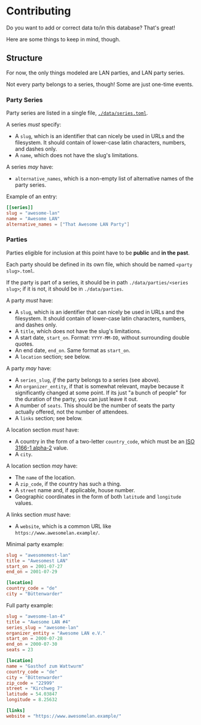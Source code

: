 # Contributing

Do you want to add or correct data to/in this database? That's great!

Here are some things to keep in mind, though.


## Structure

For now, the only things modeled are LAN parties, and LAN party series.

Not every party belongs to a series, though! Some are just one-time
events.


### Party Series

Party series are listed in a single file,
[`./data/series.toml`](./data/series.toml).

A series *must* specify:

* A `slug`, which is an identifier that can nicely be used in URLs and
  the filesystem. It should contain of lower-case latin characters,
  numbers, and dashes only.
* A `name`, which does not have the slug's limitations.

A series *may* have:

* `alternative_names`, which is a non-empty list of alternative names of
  the party series.

Example of an entry:

```toml
[[series]]
slug = "awesome-lan"
name = "Awesome LAN"
alternative_names = ["That Awesome LAN Party"]
```


### Parties

Parties eligible for inclusion at this point have to be **public** and
**in the past**.

Each party should be defined in its own file, which should be named
`<party slug>.toml`.

If the party is part of a series, it should be in path
`./data/parties/<series slug>`; if it is not, it should be in
`./data/parties`.

A party *must* have:

* A `slug`, which is an identifier that can nicely be used in URLs and
  the filesystem. It should contain of lower-case latin characters,
  numbers, and dashes only.
* A `title`, which does not have the slug's limitations.
* A start date, `start_on`. Format: `YYYY-MM-DD`, without surrounding
  double quotes.
* An end date, `end_on`. Same format as `start_on`.
* A `location` section; see below.

A party *may* have:

* A `series_slug`, *if* the party belongs to a series (see above).
* An `organizer_entity`, if that is somewhat relevant, maybe because it
  significantly changed at some point. If its just "a bunch of people"
  for the duration of the party, you can just leave it out.
* A number of `seats`. This should be the number of seats the party
  actually offered, not the number of attendees.
* A `links` section; see below.

A location section *must* have:

* A country in the form of a two-letter `country_code`, which must be an
  [ISO 3166-1 alpha-2](https://en.wikipedia.org/wiki/List_of_ISO_3166_country_codes)
  value.
* A `city`.

A location section *may* have:

* The `name` of the location.
* A `zip_code`, if the country has such a thing.
* A `street` name and, if applicable, house number.
* Geographic coordinates in the form of both `latitude` and `longitude`
  values.

A links section *must* have:

* A `website`, which is a common URL like
  `https://www.awesomelan.example/`.


Minimal party example:

```toml
slug = "awesomemest-lan"
title = "Awesomest LAN"
start_on = 2001-07-27
end_on = 2001-07-29

[location]
country_code = "de"
city = "Büttenwarder"
```

Full party example:

```toml
slug = "awesome-lan-4"
title = "Awesome LAN #4"
series_slug = "awesome-lan"
organizer_entity = "Awesome LAN e.V."
start_on = 2000-07-28
end_on = 2000-07-30
seats = 23

[location]
name = "Gasthof zum Wattwurm"
country_code = "de"
city = "Büttenwarder"
zip_code = "22999"
street = "Kirchweg 7"
latitude = 54.03847
longitude = 8.25632

[links]
website = "https://www.awesomelan.example/"
```
